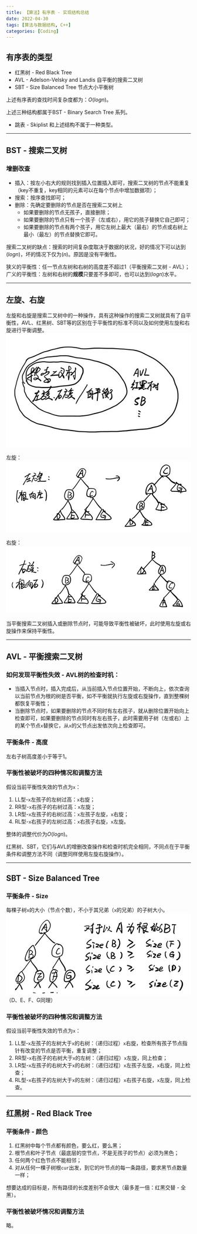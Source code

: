 ```yaml
---
title: 【算法】有序表 - 实现结构总结
date: 2022-04-30
tags: [算法与数据结构, C++]
categories: [Coding]
---
```


## 有序表的类型
- 红黑树 - Red Black Tree
- AVL - Adelson-Velsky and Landis 自平衡的搜索二叉树
- SBT - Size Balanced Tree 节点大小平衡树

上述有序表的查找时间复杂度都为：$O\left(logn\right)$。

上述三种结构都属于BST - Binary Search Tree 系列。  
- 跳表 - Skiplist 和上述结构不属于一种类型。

-----

## BST - 搜索二叉树
### 增删改查
- 插入：按左小右大的规则找到插入位置插入即可，搜索二叉树的节点不能重复（key不重复，key相同的元素可以在每个节点中增加数据项）；
- 搜索：按序查找即可；
- 删除：先确定要删除的节点是否在搜索二叉树上
  - 如果要删除的节点无孩子，直接删除；
  - 如果要删除的节点只有一个孩子（左或右），用它的孩子替换它自己即可；
  - 如果要删除的节点有两个孩子，用它左树上最大（最右）的节点或右树上最小（最左）的节点替换它即可。

搜索二叉树的缺点：搜索的时间复杂度取决于数据的状况，好的情况下可以达到$\left(logn\right)$，坏的情况下仅为$\left(n\right)$。原因是没有平衡性。

狭义的平衡性：任一节点左树和右树的高度差不超过1（平衡搜索二叉树 - AVL）；
广义的平衡性：左树和右树的**规模**只要差不多即可，也可以达到$\left(logn\right)$水平。

-----

## 左旋、右旋
左旋和右旋是搜索二叉树中的一种操作，具有这种操作的搜索二叉树就具有了自平衡性，AVL、红黑树、SBT等的区别在于平衡性的标准不同以及如何使用左旋和右旋进行平衡调整。  
![](/post_images/posts/Coding/算法-有序表/左旋右旋和树的关系.jpg "左旋右旋和树的关系")

左旋：
![](/post_images/posts/Coding/算法-有序表/左旋.jpg "左旋")

右旋：
![](/post_images/posts/Coding/算法-有序表/右旋.jpg "右旋")

当平衡搜索二叉树插入或删除节点时，可能导致平衡性被破坏，此时使用左旋或右旋操作来保持平衡性。

-----

## AVL - 平衡搜索二叉树
### 如何发现平衡性失效 - AVL树的检查时机：
- 当插入节点时，插入完成后，从当前插入节点位置开始，不断向上，依次查询以当前节点为根的树是否平衡，如不平衡就执行左旋或右旋操作，直到整棵树都恢复平衡性；
- 当删除节点时，如果要删除的节点不同时有左右孩子，就从删除位置开始向上检查即可，如果要删除的节点同时有左右孩子，此时需要用子树（左或右）上的某个节点`x`替换它，从`x`的父节点出发依次向上检查即可。

### 平衡条件 - 高度
左右子树高度差小于等于1。

### 平衡性被破坏的四种情况和调整方法
假设当前平衡性失效的节点为`x`：
1. LL型-`x`左孩子的左树过高：`x`右旋；
2. RR型-`x`右孩子的右树过高：`x`左旋；
3. LR型-`x`左孩子的右树过高：`x`左孩子左旋，`x`右旋；
4. RL型-`x`右孩子的左树过高：`x`右孩子右旋，`x`左旋。

整体的调整代价为$O\left(logn\right)$。

红黑树、SBT，它们与AVL的增删改查操作和检查时机完全相同，不同点在于平衡条件和调整方法不同（调整同样使用左旋右旋操作）。

-----

## SBT - Size Balanced Tree
### 平衡条件 - Size
每棵子树`x`的大小（节点个数），不小于其兄弟（`x`的兄弟）的子树大小。  
![](/post_images/posts/Coding/算法-有序表/SBT的平衡条件.jpg "SBT的平衡条件")
（D、E、F、G同理）

### 平衡性被破坏的四种情况和调整方法
假设当前平衡性失效的节点为`x`：
1. LL型-`x`左孩子的左树大于`x`的右树：（递归过程）`x`右旋，检查所有孩子节点指针有改变的节点是否平衡，重复调整；
2. RR型-`x`右孩子的右树大于`x`的左树：（递归过程）`x`左旋，同上检查；
3. LR型-`x`左孩子的右树大于`x`的右树：（递归过程）`x`左孩子左旋，`x`右旋，同上检查；
4. RL型-`x`右孩子的左树大于`x`的左树：（递归过程）`x`右孩子右旋，`x`左旋，同上检查。

-----

## 红黑树 - Red Black Tree
### 平衡条件 - 颜色
1. 红黑树中每个节点都有颜色，要么红，要么黑；
2. 根节点和叶子节点（最底层的空节点，不是无孩子的节点）必须为黑色；
3. 任何两个红色节点不能相邻；
4. 对从任何一棵子树根`cur`出发，到它的叶节点的每一条路径，要求黑节点数量一样；

想要达成的目标是，所有路径的长度差别不会很大（最多差一倍：红黑交替 - 全黑）。

### 平衡性被破坏情况和调整方法
略。